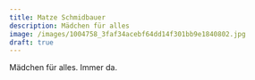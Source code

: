 ```yaml
---
title: Matze Schmidbauer
description: Mädchen für alles
image: /images/1004758_3faf34acebf64dd14f301bb9e1840802.jpg
draft: true
---
```

M﻿ädchen für alles. Immer da.